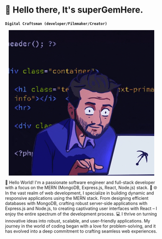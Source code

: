 # 🎯 Hello there, It's superGemHere.

**`Digital Craftsman (developer/Filmmaker/Creator)`**

<div style="display: flex; justify-content:center; align-items: center; width=100%">
<img src="https://github.com/superGemHere/superGemHere/blob/main/giphy.gif"  alt="Super Gem Here GIF" style="align-selft:center;"/>
</div>  

👋 Hello World! I'm a passionate software engineer and full-stack developer with a focus on the MERN (MongoDB, Express.js, React, Node.js) stack. 🚀
🌐 In the vast realm of web development, I specialize in building dynamic and responsive applications using the MERN stack. From designing efficient databases with MongoDB, crafting robust server-side applications with Express.js and Node.js, to creating captivating user interfaces with React – I enjoy the entire spectrum of the development process.
💻 I thrive on turning innovative ideas into robust, scalable, and user-friendly applications. My journey in the world of coding began with a love for problem-solving, and it has evolved into a deep commitment to crafting seamless web experiences.


<!--
**superGemHere/superGemHere** is a ✨ _special_ ✨ repository because its `README.md` (this file) appears on your GitHub profile.

Here are some ideas to get you started:

- 🔭 I’m currently working on ...
- 🌱 I’m currently learning ...
- 👯 I’m looking to collaborate on ...
- 🤔 I’m looking for help with ...
- 💬 Ask me about ...
- 📫 How to reach me: ...
- 😄 Pronouns: ...
- ⚡ Fun fact: ...
-->
